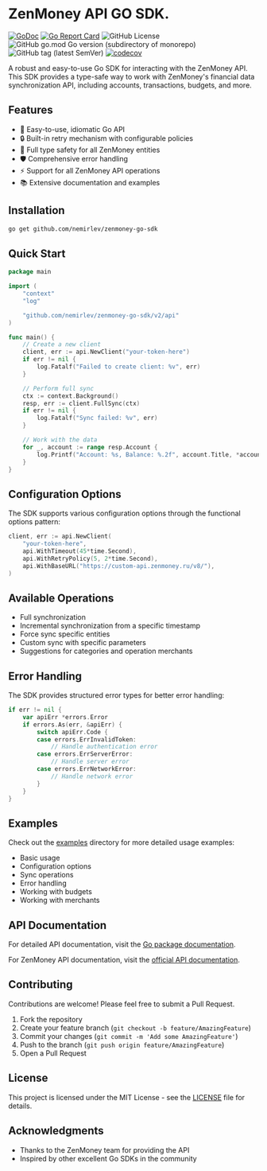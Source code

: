 # ZenMoney API GO SDK.

[![GoDoc](https://godoc.org/github.com/zenapi/zenapi?status.svg)](https://godoc.org/github.com/nemirlev/zenmoney-go-sdk)
[![Go Report Card](https://goreportcard.com/badge/github.com/nemirlev/zenmoney-go-sdk)](https://goreportcard.com/report/github.com/nemirlev/zenmoney-go-sdk)
![GitHub License](https://img.shields.io/github/license/nemirlev/zenmoney-go-sdk)
![GitHub go.mod Go version (subdirectory of monorepo)](https://img.shields.io/github/go-mod/go-version/nemirlev/zenmoney-go-sdk)
![GitHub tag (latest SemVer)](https://img.shields.io/github/v/tag/nemirlev/zenmoney-go-sdk)
[![codecov](https://codecov.io/gh/nemirlev/zenmoney-go-sdk/graph/badge.svg?token=J2S3N967Q7)](https://codecov.io/gh/nemirlev/zenmoney-go-sdk)

A robust and easy-to-use Go SDK for interacting with the ZenMoney API. This SDK provides a type-safe way to work with
ZenMoney's financial data synchronization API, including accounts, transactions, budgets, and more.

## Features

- 🚀 Easy-to-use, idiomatic Go API
- 🔒 Built-in retry mechanism with configurable policies
- 💪 Full type safety for all ZenMoney entities
- 🛡️ Comprehensive error handling
- ⚡ Support for all ZenMoney API operations
- 📚 Extensive documentation and examples

## Installation

```bash
go get github.com/nemirlev/zenmoney-go-sdk
```

## Quick Start

```go
package main

import (
	"context"
	"log"

	"github.com/nemirlev/zenmoney-go-sdk/v2/api"
)

func main() {
	// Create a new client
	client, err := api.NewClient("your-token-here")
	if err != nil {
		log.Fatalf("Failed to create client: %v", err)
	}

	// Perform full sync
	ctx := context.Background()
	resp, err := client.FullSync(ctx)
	if err != nil {
		log.Fatalf("Sync failed: %v", err)
	}

	// Work with the data
	for _, account := range resp.Account {
		log.Printf("Account: %s, Balance: %.2f", account.Title, *account.Balance)
	}
}
```

## Configuration Options

The SDK supports various configuration options through the functional options pattern:

```go
client, err := api.NewClient(
    "your-token-here",
    api.WithTimeout(45*time.Second),
    api.WithRetryPolicy(5, 2*time.Second),
    api.WithBaseURL("https://custom-api.zenmoney.ru/v8/"),
)
```

## Available Operations

- Full synchronization
- Incremental synchronization from a specific timestamp
- Force sync specific entities
- Custom sync with specific parameters
- Suggestions for categories and operation merchants

## Error Handling

The SDK provides structured error types for better error handling:

```go
if err != nil {
    var apiErr *errors.Error
    if errors.As(err, &apiErr) {
        switch apiErr.Code {
        case errors.ErrInvalidToken:
            // Handle authentication error
        case errors.ErrServerError:
            // Handle server error
        case errors.ErrNetworkError:
            // Handle network error
        }
    }
}
```

## Examples

Check out the [examples](./examples) directory for more detailed usage examples:

- Basic usage
- Configuration options
- Sync operations
- Error handling
- Working with budgets
- Working with merchants

## API Documentation

For detailed API documentation, visit
the [Go package documentation](https://pkg.go.dev/github.com/nemirlev/zenmoney-go-sdk).

For ZenMoney API documentation, visit
the [official API documentation](https://github.com/zenmoney/ZenPlugins/wiki/ZenMoney-API).

## Contributing

Contributions are welcome! Please feel free to submit a Pull Request.

1. Fork the repository
2. Create your feature branch (`git checkout -b feature/AmazingFeature`)
3. Commit your changes (`git commit -m 'Add some AmazingFeature'`)
4. Push to the branch (`git push origin feature/AmazingFeature`)
5. Open a Pull Request

## License

This project is licensed under the MIT License - see the [LICENSE](LICENSE) file for details.

## Acknowledgments

- Thanks to the ZenMoney team for providing the API
- Inspired by other excellent Go SDKs in the community